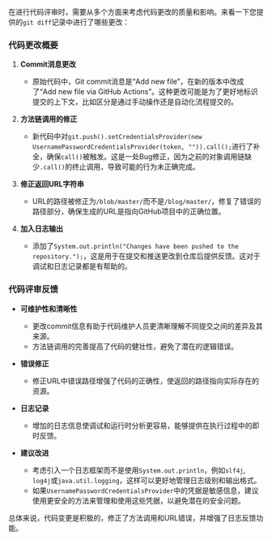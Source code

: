 在进行代码评审时，需要从多个方面来考虑代码更改的质量和影响。来看一下您提供的`git diff`记录中进行了哪些更改：

### 代码更改概要

1. **Commit消息更改**
   - 原始代码中，Git commit消息是“Add new file”，在新的版本中改成了“Add new file via GitHub Actions”。这种更改可能是为了更好地标识提交的上下文，比如区分是通过手动操作还是自动化流程提交的。

2. **方法链调用的修正**
   - 新代码中对`git.push().setCredentialsProvider(new UsernamePasswordCredentialsProvider(token, "")).call();`进行了补全，确保`call()`被触发。这是一处Bug修正，因为之前的对象调用链缺少`.call()`的终止调用，导致可能的行为未正确完成。

3. **修正返回URL字符串**
   - URL的路径被修正为`/blob/master/`而不是`/blog/master/`，修复了错误的路径部分，确保生成的URL是指向GitHub项目中的正确位置。

4. **加入日志输出**
   - 添加了`System.out.println("Changes have been pushed to the repository.");`，这是用于在提交和推送更改到仓库后提供反馈。这对于调试和日志记录都是有帮助的。

### 代码评审反馈

- **可维护性和清晰性**
  - 更改commit信息有助于代码维护人员更清晰理解不同提交之间的差异及其来源。
  - 方法链调用的完善提高了代码的健壮性，避免了潜在的逻辑错误。

- **错误修正**
  - 修正URL中错误路径增强了代码的正确性，使返回的路径指向实际存在的资源。

- **日志记录**
  - 增加的日志信息使调试和运行时分析更容易，能够提供在执行过程中的即时反馈。

- **建议改进**
  - 考虑引入一个日志框架而不是使用`System.out.println`，例如`slf4j`, `log4j`或`java.util.logging`，这样可以更好地管理日志级别和输出格式。
  - 如果`UsernamePasswordCredentialsProvider`中的凭据是敏感信息，建议使用更安全的方法来管理和使用这些凭据，以避免潜在的安全问题。

总体来说，代码变更是积极的，修正了方法调用和URL错误，并增强了日志反馈功能。